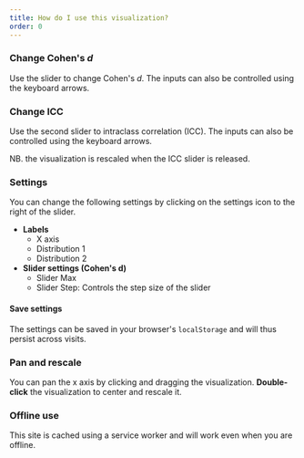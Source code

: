 ```yaml
---
title: How do I use this visualization?
order: 0
---
```


### Change Cohen's *d*
Use the slider to change Cohen's *d*. The inputs can also be controlled using the keyboard arrows.

### Change ICC
Use the second slider to intraclass correlation (ICC). The inputs can also be controlled using the keyboard arrows.

NB. the visualization is rescaled when the ICC slider is released.

### Settings
You can change the following settings by clicking on the settings icon to the right of the slider.

* **Labels**
    + X axis
    + Distribution 1
    + Distribution 2
* **Slider settings (Cohen's d)**
    + Slider Max
    + Slider Step: Controls the step size of the slider

#### Save settings
The settings can be saved in your browser's `localStorage` and will thus persist across visits.

### Pan and rescale
You can pan the x axis by clicking and dragging the visualization. **Double-click** the visualization to center and rescale it.

### Offline use
This site is cached using a service worker and will work even when you are offline.

